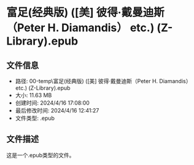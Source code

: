 ﻿# 富足(经典版) ([美] 彼得·戴曼迪斯（Peter H. Diamandis） etc.) (Z-Library).epub

## 文件信息
- 路径: 00-temp\富足(经典版) ([美] 彼得·戴曼迪斯（Peter H. Diamandis） etc.) (Z-Library).epub
- 大小: 11.63 MB
- 创建时间: 2024/4/16 17:08:00
- 最后修改时间: 2024/4/16 12:41:27
- 文件类型: .epub

## 文件描述
这是一个.epub类型的文件。

